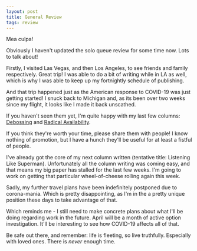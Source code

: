```yaml
---
layout: post
title: General Review
tags: review
---
```


Mea culpa!

Obviously I haven't updated the solo queue review for some time now. Lots to talk about!

Firstly, I visited Las Vegas, and then Los Angeles, to see friends and family respectively. Great trip! I was able to do a bit of writing while in LA as well, which is why I was able to keep up my fortnightly schedule of publishing.

And that trip happened just as the American response to COVID-19 was just getting started! I snuck back to Michigan and, as its been over two weeks since my flight, it looks like I made it back unscathed.

If you haven't seen them yet, I'm quite happy with my last few columns: [Debossing](https://medium.com/@robert.f.murdock/de-bossing-59b9acdc2168) and [Radical Availability](https://medium.com/@robert.f.murdock/radical-availability-8eeb9ebd465e).

If you think they're worth your time, please share them with people! I know nothing of promotion, but I have a hunch they'll be useful for at least a fistful of people.

I've already got the core of my next column written (tentative title: Listening Like Superman). Unfortunately all the column writing was coming easy, and that means my big paper has stalled for the last few weeks. I'm going to work on getting that particular wheel-of-cheese rolling again this week.

Sadly, my further travel plans have been indefinitely postponed due to corona-mania. Which is pretty disappointing, as I'm in the a pretty unique position these days to take advantage of that.

Which reminds me - I still need to make concrete plans about what I'll be doing regarding work in the future. April will be a month of active option investigation. It'll be interesting to see how COVID-19 affects all of that.

Be safe out there, and remember: life is fleeting, so live truthfully. Especially with loved ones. There is *never* enough time.